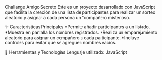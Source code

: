 Challange Amigo Secreto
Este es un proyecto desarrollado con JavaScript que facilita la
creación de una lista de participantes para realizar un sorteo
aleatorio y asignar a cada persona un "compañero misterioso.

✨ Características Principales
*Permite añadir participantes a un listado.
*Muestra en pantalla los nombres registrados.
*Realiza un emparejamiento aleatorio para asignar un compañero a cada participante.
*Incluye controles para evitar que se agreguen nombres vacíos.

🧰 Herramientas y Tecnologías
Lenguaje utilizado: JavaScript
